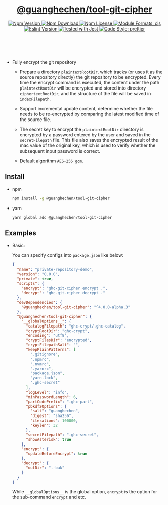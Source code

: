 <header>
  <h1 align="center">
    <a href="https://github.com/guanghechen/node-scaffolds/tree/@guanghechen/tool-git-cipher@5.0.9/packages/tool-git-cipher#readme">@guanghechen/tool-git-cipher</a>
  </h1>
  <div align="center">
    <a href="https://www.npmjs.com/package/@guanghechen/tool-git-cipher">
      <img
        alt="Npm Version"
        src="https://img.shields.io/npm/v/@guanghechen/tool-git-cipher.svg"
      />
    </a>
    <a href="https://www.npmjs.com/package/@guanghechen/tool-git-cipher">
      <img
        alt="Npm Download"
        src="https://img.shields.io/npm/dm/@guanghechen/tool-git-cipher.svg"
      />
    </a>
    <a href="https://www.npmjs.com/package/@guanghechen/tool-git-cipher">
      <img
        alt="Npm License"
        src="https://img.shields.io/npm/l/@guanghechen/tool-git-cipher.svg"
      />
    </a>
    <a href="#install">
      <img
        alt="Module Formats: cjs"
        src="https://img.shields.io/badge/module_formats-cjs-green.svg"
      />
    </a>
    <a href="https://github.com/facebook/jest">
      <img
        alt="Eslint Version"
        src="https://img.shields.io/npm/dependency-version/@guanghechen/tool-git-cipher/peer/jest"
      />
    </a>
    <a href="https://github.com/facebook/jest">
      <img
        alt="Tested with Jest"
        src="https://img.shields.io/badge/tested_with-jest-9c465e.svg"
      />
    </a>
    <a href="https://github.com/prettier/prettier">
      <img
        alt="Code Style: prettier"
        src="https://img.shields.io/badge/code_style-prettier-ff69b4.svg?style=flat-square"
      />
    </a>
  </div>
</header>
<br/>


* Fully encrypt the git repository

  - Prepare a directory `plaintextRootDir`, which tracks (or uses it as the 
    source repository directly) the git repository to be encrypted. Every time
    the encrypt command is executed, the content under the path `plaintextRootDir`
    will be encrypted and stored into directory `ciphertextRootDir`, and the
    structure of the file will be saved in `indexFilepath`.

  - Support incremental update content, determine whether the file needs to be
    re-encrypted by comparing the latest modified time of the source file.

  - The secret key to encrypt the `plaintextRootDir` directory is encrypted by
    a password entered by the user and saved in the `secretFilepath` file. This
    file also saves the encrypted result of the mac value of the original key,
    which is used to verify whether the subsequent input password is correct.

  - Default algorithm `AES-256 gcm`.


## Install

* npm

  ```bash
  npm install -g @guanghechen/tool-git-cipher
  ```

* yarn

  ```bash
  yarn global add @guanghechen/tool-git-cipher
  ```


## Examples

* Basic:

  You can specify configs into `package.json` like below:

  ```json
  {
    "name": "private-repository-demo",
    "version": "0.0.0",
    "private": true,
    "scripts": {
      "encrypt": "ghc-git-cipher encrypt .",
      "decrypt": "ghc-git-cipher decrypt ."
    },
    "devDependencies": {
      "@guanghechen/tool-git-cipher": "^4.0.0-alpha.3"
    },
    "@guanghechen/tool-git-cipher": {
      "__globalOptions__": {
        "catalogFilepath": "ghc-crypt/.ghc-catalog",
        "cryptRootDir": "ghc-crypt",
        "encoding": "utf8",
        "cryptFilesDir": "encrypted",
        "cryptFilepathSalt": "",
        "keepPlainPatterns": [
          ".gitignore",
          ".npmrc",
          ".nvmrc",
          ".yarnrc",
          "package.json",
          "yarn.lock",
          ".ghc-secret"
        ],
        "logLevel": "info",
        "minPasswordLength": 6,
        "partCodePrefix": ".ghc-part",
        "pbkdf2Options": {
          "salt": "guanghechen",
          "digest": "sha256",
          "iterations": 100000,
          "keylen": 32
        },
        "secretFilepath": ".ghc-secret",
        "showAsterisk": true
      },
      "encrypt": {
        "updateBeforeEncrypt": true
      },
      "decrypt": {
        "outDir": ".-bak"
      }
    }
  }
  ```

  While `__globalOptions__` is the global option, `encrypt` is the option for
  the sub-command `encrypt` and etc.


[homepage]: https://github.com/guanghechen/node-scaffolds/tree/@guanghechen/tool-git-cipher@5.0.9/packages/tool-git-cipher#readme

